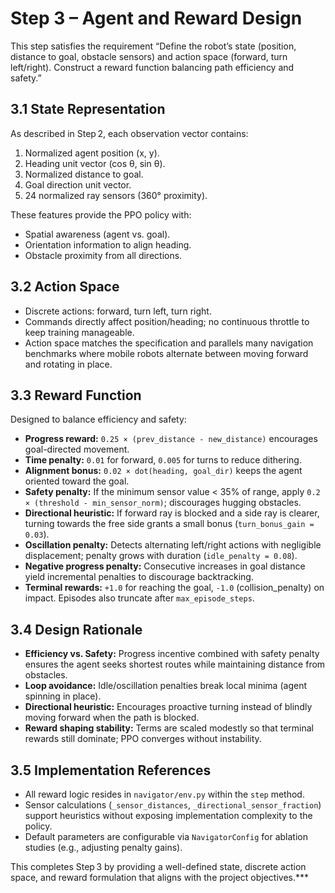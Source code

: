 # Step 3 – Agent and Reward Design

This step satisfies the requirement “Define the robot’s state (position, distance to goal, obstacle sensors) and action space (forward, turn left/right). Construct a reward function balancing path efficiency and safety.”

## 3.1 State Representation
As described in Step 2, each observation vector contains:
1. Normalized agent position (x, y).
2. Heading unit vector (cos θ, sin θ).
3. Normalized distance to goal.
4. Goal direction unit vector.
5. 24 normalized ray sensors (360° proximity).

These features provide the PPO policy with:
- Spatial awareness (agent vs. goal).
- Orientation information to align heading.
- Obstacle proximity from all directions.

## 3.2 Action Space
- Discrete actions: forward, turn left, turn right.
- Commands directly affect position/heading; no continuous throttle to keep training manageable.
- Action space matches the specification and parallels many navigation benchmarks where mobile robots alternate between moving forward and rotating in place.

## 3.3 Reward Function
Designed to balance efficiency and safety:
- **Progress reward:** `0.25 × (prev_distance - new_distance)` encourages goal-directed movement.
- **Time penalty:** `0.01` for forward, `0.005` for turns to reduce dithering.
- **Alignment bonus:** `0.02 × dot(heading, goal_dir)` keeps the agent oriented toward the goal.
- **Safety penalty:** If the minimum sensor value < 35% of range, apply `0.2 × (threshold - min_sensor_norm)`; discourages hugging obstacles.
- **Directional heuristic:** If forward ray is blocked and a side ray is clearer, turning towards the free side grants a small bonus (`turn_bonus_gain = 0.03`).
- **Oscillation penalty:** Detects alternating left/right actions with negligible displacement; penalty grows with duration (`idle_penalty = 0.08`).
- **Negative progress penalty:** Consecutive increases in goal distance yield incremental penalties to discourage backtracking.
- **Terminal rewards:** `+1.0` for reaching the goal, `-1.0` (collision_penalty) on impact. Episodes also truncate after `max_episode_steps`.

## 3.4 Design Rationale
- **Efficiency vs. Safety:** Progress incentive combined with safety penalty ensures the agent seeks shortest routes while maintaining distance from obstacles.
- **Loop avoidance:** Idle/oscillation penalties break local minima (agent spinning in place).
- **Directional heuristic:** Encourages proactive turning instead of blindly moving forward when the path is blocked.
- **Reward shaping stability:** Terms are scaled modestly so that terminal rewards still dominate; PPO converges without instability.

## 3.5 Implementation References
- All reward logic resides in `navigator/env.py` within the `step` method.
- Sensor calculations (`_sensor_distances`, `_directional_sensor_fraction`) support heuristics without exposing implementation complexity to the policy.
- Default parameters are configurable via `NavigatorConfig` for ablation studies (e.g., adjusting penalty gains).

This completes Step 3 by providing a well-defined state, discrete action space, and reward formulation that aligns with the project objectives.***
